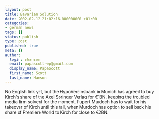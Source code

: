 ```yaml
---
layout: post
title: Bavarian Solution
date: 2002-02-12 21:02:16.000000000 +01:00
categories:
- german news
tags: []
status: publish
type: post
published: true
meta: {}
author:
  login: shanson
  email: papascott-wp@gmail.com
  display_name: PapaScott
  first_name: Scott
  last_name: Hanson
---
```

<p>No English link yet, but the HypoVereinsbank in Munich has agreed to buy Kirch's share of the Axel Springer Verlag for &euro;1BN, keeping the troubled media firm solvent for the moment. Rupert Murdoch has to wait for his takeover of Kirch until this fall, when Murdoch has option to sell back his share of Premiere World to Kirch for close to &euro;2BN.</p>
